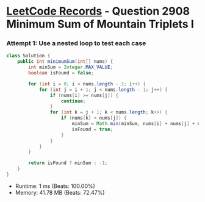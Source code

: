 # [LeetCode Records](../../README.md) - Question 2908 Minimum Sum of Mountain Triplets I

### Attempt 1: Use a nested loop to test each case
```java
class Solution {
    public int minimumSum(int[] nums) {
        int minSum = Integer.MAX_VALUE;
        boolean isFound = false;

        for (int i = 0; i < nums.length - 2; i++) {
            for (int j = i + 1; j < nums.length - 1; j++) {
                if (nums[i] >= nums[j]) {
                    continue;
                }
                for (int k = j + 1; k < nums.length; k++) {
                    if (nums[k] < nums[j]) {
                        minSum = Math.min(minSum, nums[i] + nums[j] + nums[k]);
                        isFound = true;
                    }
                }
            }
        }

        return isFound ? minSum : -1;
    }
}
```
- Runtime: 1 ms (Beats: 100.00%)
- Memory: 41.78 MB (Beats: 72.47%)

<br>
